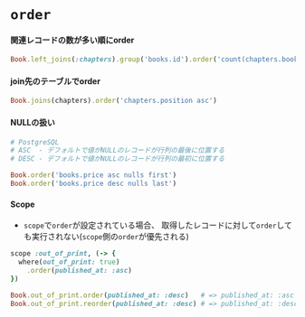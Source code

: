 # `order`
#### 関連レコードの数が多い順にorder
```ruby
Book.left_joins(:chapters).group('books.id').order('count(chapters.book_id) desc')
```

#### join先のテーブルでorder
```ruby
Book.joins(chapters).order('chapters.position asc')
```

#### NULLの扱い
```ruby
# PostgreSQL
# ASC  - デフォルトで値がNULLのレコードが行列の最後に位置する
# DESC - デフォルトで値がNULLのレコードが行列の最初に位置する

Book.order('books.price asc nulls first')
Book.order('books.price desc nulls last')
```

#### Scope
- `scope`で`order`が設定されている場合、
  取得したレコードに対して`order`しても実行されない(`scope`側の`order`が優先される)

```ruby
scope :out_of_print, (-> {
  where(out_of_print: true)
    .order(published_at: :asc)
})

Book.out_of_print.order(published_at: :desc)   # => published_at: :asc
Book.out_of_print.reorder(published_at: :desc) # => published_at: :desc
```
